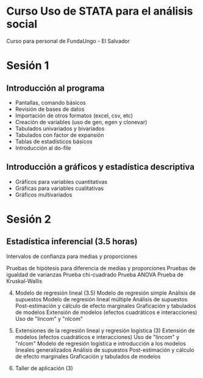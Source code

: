 # Curso Uso de STATA para el análisis social

Curso para personal de FundaUngo  - El Salvador

# Sesión 1

## Introducción al programa

* Pantallas, comando básicos
* Revisión de bases de datos 
* Importación de otros formatos (excel, csv, etc)
* Creación de variables (uso de gen, egen y clonevar)
* Tabulados univariados y bivariados
* Tabulados con factor de expansión
* Tablas de estadísticos básicos
* Introducción al do-file
    
##  Introducción a gráficos y estadística descriptiva 
    
 * Gráficos para variables cuantitativas 
 * Gráficas para variables cualitativas
 * Gráficos multivariados

# Sesión 2

##  Estadística inferencial (3.5 horas)

Intervalos de confianza para medias y proporciones

Pruebas de hipótesis para diferencia de medias y proporciones
Pruebas de igualdad de varianzas
Prueba chi-cuadrado
Prueba ANOVA
Prueba de Kruskal-Wallis

4. Modelo de regresión lineal (3.5)
Modelo de regresión simple
Análisis de supuestos 
Modelo de regresión lineal múltiple
Análisis de supuestos
Post-estimación y cálculo de efecto marginales
Graficación y tabulados de modelos
Extensión de modelos (efectos cuadráticos e interacciones)
Uso de "lincom" y "nlcom"
5. Extensiones de la regresión lineal y  regresión logística (3)
Extensión de modelos (efectos cuadráticos e interacciones)
Uso de "lincom" y "nlcom"
Modelo de regresión logística e introducción a los modelos lineales generalizados
Análisis de supuestos
Post-estimación y cálculo de efecto marginales
Graficación y tabulados de modelos

6.  Taller de aplicación (3)
